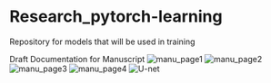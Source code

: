 # Research_pytorch-learning
Repository for models that will be used in training

Draft Documentation for Manuscript
![manu_page1](https://github.com/9-x-3/Research_pytorch-learning/assets/74453571/fb58d1b3-a536-4239-a94a-c1bc463bf373)
![manu_page2](https://github.com/9-x-3/Research_pytorch-learning/assets/74453571/1ce189d0-444d-4f21-8d25-4835d35afaa5)
![manu_page3](https://github.com/9-x-3/Research_pytorch-learning/assets/74453571/b6742a5e-bf9b-42fd-a5d8-7de217ebba4a)
![manu_page4](https://github.com/9-x-3/Research_pytorch-learning/assets/74453571/80d9ee3a-940d-4484-9e77-cb19570b406e)
![U-net](https://github.com/9-x-3/Research_pytorch-learning/assets/74453571/f0855e56-7cfa-4cdc-b0e7-6896d0cacaf1)
